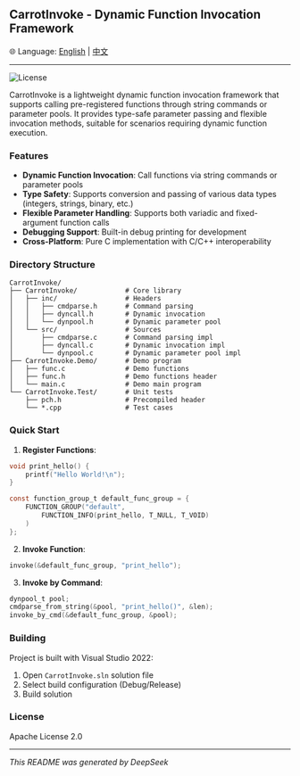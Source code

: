## CarrotInvoke - Dynamic Function Invocation Framework

🌐 Language: [English](README.md) | [中文](README.zh-CN.md)

---

![License](https://img.shields.io/badge/License-Apache%202.0-blue.svg)

CarrotInvoke is a lightweight dynamic function invocation framework that supports calling pre-registered functions through string commands or parameter pools. It provides type-safe parameter passing and flexible invocation methods, suitable for scenarios requiring dynamic function execution.

### Features

- **Dynamic Function Invocation**: Call functions via string commands or parameter pools
- **Type Safety**: Supports conversion and passing of various data types (integers, strings, binary, etc.)
- **Flexible Parameter Handling**: Supports both variadic and fixed-argument function calls
- **Debugging Support**: Built-in debug printing for development
- **Cross-Platform**: Pure C implementation with C/C++ interoperability

### Directory Structure

```
CarrotInvoke/
├── CarrotInvoke/            # Core library
│   ├── inc/                 # Headers
│   │   ├── cmdparse.h       # Command parsing
│   │   ├── dyncall.h        # Dynamic invocation
│   │   └── dynpool.h        # Dynamic parameter pool
│   └── src/                 # Sources
│       ├── cmdparse.c       # Command parsing impl
│       ├── dyncall.c        # Dynamic invocation impl
│       └── dynpool.c        # Dynamic parameter pool impl
├── CarrotInvoke.Demo/       # Demo program
│   ├── func.c               # Demo functions
│   ├── func.h               # Demo functions header
│   └── main.c               # Demo main program
└── CarrotInvoke.Test/       # Unit tests
    ├── pch.h                # Precompiled header
    └── *.cpp                # Test cases
```

### Quick Start

1. **Register Functions**:
```c
void print_hello() {
    printf("Hello World!\n");
}

const function_group_t default_func_group = {
    FUNCTION_GROUP("default",
        FUNCTION_INFO(print_hello, T_NULL, T_VOID)
    )
};
```

2. **Invoke Function**:
```c
invoke(&default_func_group, "print_hello");
```

3. **Invoke by Command**:
```c
dynpool_t pool;
cmdparse_from_string(&pool, "print_hello()", &len);
invoke_by_cmd(&default_func_group, &pool);
```

### Building

Project is built with Visual Studio 2022:

1. Open `CarrotInvoke.sln` solution file
2. Select build configuration (Debug/Release)
3. Build solution

### License

Apache License 2.0

---

*This README was generated by DeepSeek*